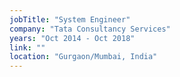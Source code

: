 ```yaml
---
jobTitle: "System Engineer"
company: "Tata Consultancy Services"
years: "Oct 2014 - Oct 2018"
link: ""
location: "Gurgaon/Mumbai, India"
---
```


